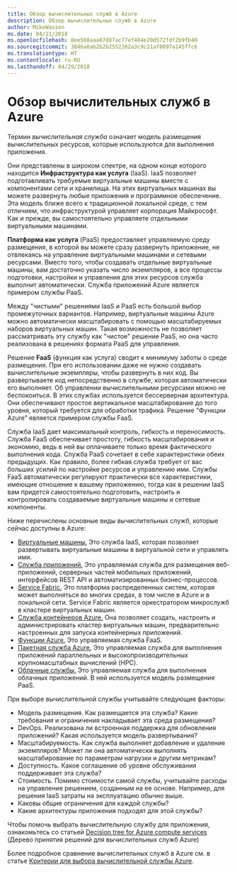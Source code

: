 ```yaml
---
title: Обзор вычислительных служб в Azure
description: Обзор вычислительных служб в Azure
author: MikeWasson
ms.date: 04/21/2018
ms.openlocfilehash: 8ee508aaa07d87ac77ef484e20d572fdf2b9fb40
ms.sourcegitcommit: 3846a0ab2b2b2552202a3c9c21af0097a145ffc6
ms.translationtype: HT
ms.contentlocale: ru-RU
ms.lasthandoff: 04/29/2018
---
```

# <a name="overview-of-azure-compute-options"></a>Обзор вычислительных служб в Azure

Термин *вычислительная служба* означает модель размещения вычислительных ресурсов, которые используются для выполнения приложения. 

Они представлены в широком спектре, на одном конце которого находится **Инфраструктура как услуга** (IaaS). IaaS позволяет подготавливать требуемые виртуальные машины вместе с компонентами сети и хранилища. На этих виртуальных машинах вы можете развернуть любые приложения и программное обеспечение. Эта модель ближе всего к традиционной локальной среде, с тем отличием, что инфраструктурой управляет корпорация Майкрософт. Как и прежде, вы самостоятельно управляете отдельными виртуальными машинами.  

**Платформа как услуга** (PaaS) предоставляет управляемую среду размещения, в которой вы можете сразу развернуть приложение, не отвлекаясь на управление виртуальными машинами и сетевыми ресурсами. Вместо того, чтобы создавать отдельные виртуальные машины, вам достаточно указать число экземпляров, а все процессы подготовки, настройки и управления для этих ресурсов служба выполнит автоматически. Служба приложений Azure является примером службы PaaS.

Между "чистыми" решениями IaaS и PaaS есть большой выбор промежуточных вариантов. Например, виртуальные машины Azure можно автоматически масштабировать с помощью масштабируемых наборов виртуальных машин. Такая возможность не позволяет рассматривать эту службу как "чистое" решение PaaS, но она часто реализована в решениях формата PaaS для управления.

Решение **FaaS** (функция как услуга) сводит к минимуму заботы о среде размещения. При его использовании даже не нужно создавать вычислительные экземпляры, чтобы развернуть в них код. Вы развертываете код непосредственно в службе, которая автоматически его выполняет. Об управлении вычислительными ресурсами можно не беспокоиться. В этих службах используется бессерверная архитектура. Они обеспечивают простое вертикальное масштабирование до того уровня, который требуется для обработки трафика. Решение "Функции Azure" является примером службы FaaS.

Служба IaaS дает максимальный контроль, гибкость и переносимость. Служба FaaS обеспечивает простоту, гибкость масштабирования и экономию, ведь в ней вы оплачиваете только время фактического выполнения кода. Служба PaaS сочетает в себе характеристики обеих предыдущих. Как правило, более гибкая служба требует от вас больших усилий по настройке ресурсов и управлению ими. Службы FaaS автоматически регулируют практически все характеристики, имеющие отношение к вашему приложению, тогда как в решении IaaS вам придется самостоятельно подготовить, настроить и контролировать создаваемые виртуальные машины и сетевые компоненты.

Ниже перечислены основные виды вычислительных служб, которые сейчас доступны в Azure:

- [Виртуальные машины.](/azure/virtual-machines/) Это служба IaaS, которая позволяет развертывать виртуальные машины в виртуальной сети и управлять ими.
- [Служба приложений.](/azure/app-service/app-service-value-prop-what-is) Это управляемая служба для размещения веб-приложений, серверных частей мобильных приложений, интерфейсов REST API и автоматизированных бизнес-процессов.
- [Service Fabric.](/azure/service-fabric/service-fabric-overview) Это платформа распределенных систем, которая может выполняться во многих средах, в том числе в Azure и в локальной сети. Service Fabric является оркестратором микрослужб в кластере виртуальных машин. 
- [Служба контейнеров Azure.](/azure/container-service/container-service-intro) Она позволяет создать, настроить и администрировать кластер виртуальных машин, предварительно настроенных для запуска контейнерных приложений.
- [Функции Azure.](/azure/azure-functions/functions-overview) Это управляемая служба FaaS.
- [Пакетная служба Azure.](/azure/batch/batch-technical-overview) Это управляемая служба для выполнения приложений параллельных и высокопроизводительных крупномасштабных вычислений (HPC).
- [Облачные службы.](/azure/cloud-services/cloud-services-choose-me) Это управляемая служба для выполнения облачных приложений. В ней используется модель размещения PaaS. 

При выборе вычислительной службы учитывайте следующие факторы:

- Модель размещения. Как размещается эта служба? Какие требования и ограничения накладывает эта среда размещения? 
- DevOps. Реализована ли встроенная поддержка для обновления приложений? Какая используется модель развертывания?
- Масштабируемость. Как служба выполняет добавление и удаление экземпляров? Может ли она автоматически выполнять масштабирование по параметрам нагрузки и другим метрикам? 
- Доступность. Какое соглашение об уровне обслуживания поддерживает эта служба? 
- Стоимость. Помимо стоимости самой службы, учитывайте расходы на управление решением, созданным на ее основе. Например, для решения IaaS затраты на эксплуатацию обычно выше.
- Каковы общие ограничения для каждой службы? 
- Какие архитектуры приложения подходят для этой службы? 

Чтобы помочь выбрать вычислительную службу для приложения, ознакомьтесь со статьей [Decision tree for Azure compute services](./compute-decision-tree.md) (Дерево принятия решений для вычислительных служб Azure)

Более подробное сравнение вычислительных служб в Azure см. в статье [Критерии для выбора вычислительной службы Azure](./compute-comparison.md).
